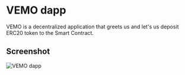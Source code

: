 # VEMO dapp

VEMO is a decentralized application that greets us and let's us deposit ERC20 token to the Smart Contract.

## Screenshot

![VEMO dapp](/vemo/assets/vemo-ss.png)
